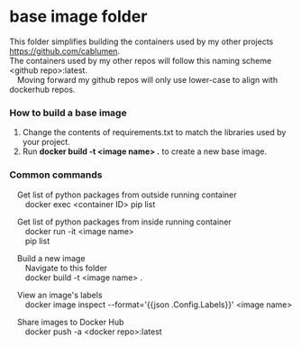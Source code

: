 # base image folder


This folder simplifies building the containers used by my other projects https://github.com/cablumen.  
The containers used by my other repos will follow this naming scheme \<github repo\>:latest.  
&emsp;Moving forward my github repos will only use lower-case to align with dockerhub repos.  

### How to build a base image

1. Change the contents of requirements.txt to match the libraries used by your project.  
2. Run **docker build -t \<image name\> .** to create a new base image.  

### Common commands  
&emsp;Get list of python packages from outside running container  
&emsp;&emsp;docker exec \<container ID\> pip list  

&emsp;Get list of python packages from inside running container  
&emsp;&emsp;docker run -it \<image name\>  
&emsp;&emsp;pip list  

&emsp;Build a new image  
&emsp;&emsp;Navigate to this folder  
&emsp;&emsp;docker build -t \<image name\> .  

&emsp;View an image's labels  
&emsp;&emsp;docker image inspect --format='{{json .Config.Labels}}' \<image name\>  

&emsp;Share images to Docker Hub  
&emsp;&emsp;docker push -a \<docker repo\>:latest  